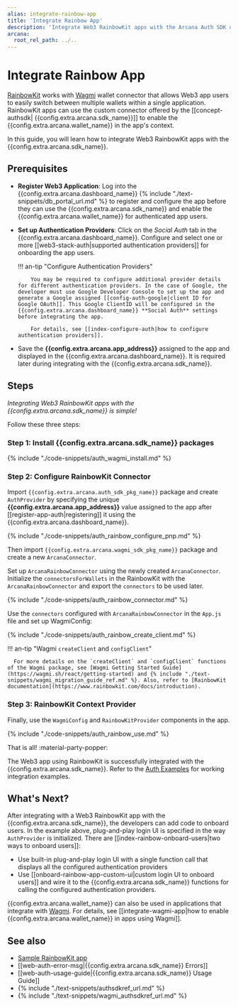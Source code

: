 ```yaml
---
alias: integrate-rainbow-app
title: 'Integrate Rainbow App'
description: 'Integrate Web3 RainbowKit apps with the Arcana Auth SDK using the instructions listed here.'
arcana:
  root_rel_path: ../..
---
```


# Integrate Rainbow App

[RainbowKit](https://www.rainbowkit.com/) works with [Wagmi](https://wagmi.sh/) wallet connector that allows Web3 app users to easily switch between multiple wallets within a single application. RainbowKit apps can use the custom connector offered by the [[concept-authsdk| {{config.extra.arcana.sdk_name}}]] to enable the {{config.extra.arcana.wallet_name}} in the app's context.

In this guide, you will learn how to integrate Web3 RainbowKit apps with the {{config.extra.arcana.sdk_name}}. 

## Prerequisites

* **Register Web3 Application**: Log into the {{config.extra.arcana.dashboard_name}} {% include "./text-snippets/db_portal_url.md" %} to register and configure the app before they can use the {{config.extra.arcana.sdk_name}} and enable the {{config.extra.arcana.wallet_name}} for authenticated app users.

* **Set up Authentication Providers**: Click on the *Social Auth* tab in the {{config.extra.arcana.dashboard_name}}. Configure and select one or more [[web3-stack-auth|supported authentication providers]] for onboarding the app users.

    !!! an-tip "Configure Authentication Providers"

          You may be required to configure additional provider details for different authentication providers. In the case of Google, the developer must use Google Developer Console to set up the app and generate a Google assigned [[config-auth-google|client ID for Google OAuth]]. This Google ClientID will be configured in the {{config.extra.arcana.dashboard_name}} **Social Auth** settings before integrating the app.

          For details, see [[index-configure-auth|how to configure authentication providers]].

* Save the **{{config.extra.arcana.app_address}}** assigned to the app and displayed in the {{config.extra.arcana.dashboard_name}}. It is required later during integrating with the {{config.extra.arcana.sdk_name}}.

## Steps

*Integrating Web3 RainbowKit apps with the {{config.extra.arcana.sdk_name}} is simple!*

Follow these three steps:

### Step 1: Install {{config.extra.arcana.sdk_name}} packages

{% include "./code-snippets/auth_wagmi_install.md" %}

### Step 2: Configure RainbowKit Connector 

Import `{{config.extra.arcana.auth_sdk_pkg_name}}` package and create `AuthProvider` by specifying the unique **{{config.extra.arcana.app_address}}** value assigned to the app after [[register-app-auth|registering]] it using the {{config.extra.arcana.dashboard_name}}. 

{% include "./code-snippets/auth_rainbow_configure_pnp.md" %}

Then import `{{config.extra.arcana.wagmi_sdk_pkg_name}}` package and create a new `ArcanaConnector`.

Set up `ArcanaRainbowConnector` using the newly created `ArcanaConnector`. Initialize the `connectorsForWallets` in the RainbowKit with the `ArcanaRainbowConnector` and export the `connectors` to be used later.

{% include "./code-snippets/auth_rainbow_connector.md" %}

Use the `connectors` configured with `ArcanaRainbowConnector` in the `App.js` file and set up WagmiConfig:

{% include "./code-snippets/auth_rainbow_create_client.md" %}

!!! an-tip "Wagmi `createClient` and `configClient`"

      For more details on the `createClient` and `configClient` functions of the Wagmi package, see [Wagmi Getting Started Guide](https://wagmi.sh/react/getting-started) and {% include "./text-snippets/wagmi_migration_guide_ref.md" %}. Also, refer to [RainbowKit documentation](https://www.rainbowkit.com/docs/introduction).

### Step 3: RainbowKit Context Provider

Finally, use the `WagmiConfig` and `RainbowKitProvider` components in the app.

{% include "./code-snippets/auth_rainbow_use.md" %}

That is all! :material-party-popper:

The Web3 app using RainbowKit is successfully integrated with the {{config.extra.arcana.sdk_name}}. Refer to the [Auth Examples](https://github.com/arcana-network/auth-examples) for working integration examples.

## What's Next?

After integrating with a Web3 RainbowKit app with the {{config.extra.arcana.sdk_name}}, the developers can add code to onboard users. In the example above, plug-and-play login UI is specified in the way `AuthProvider` is initialized. There are [[index-rainbow-onboard-users|two ways to onboard users]]: 

* Use built-in plug-and-play login UI with a single function call that displays all the configured authentication providers
* Use [[onboard-rainbow-app-custom-ui|custom login UI to onboard users]] and wire it to the {{config.extra.arcana.sdk_name}} functions for calling the configured authentication providers.

{{config.extra.arcana.wallet_name}} can also be used in applications that integrate with [Wagmi](https://wagmi.sh). For details, see [[integrate-wagmi-app|how to enable {{config.extra.arcana.wallet_name}} in apps using Wagmi]].

## See also

* [Sample RainbowKit app](https://github.com/arcana-network/auth-wagmi/tree/main/examples/rainbowkit-integration)
* [[web-auth-error-msg|{{config.extra.arcana.sdk_name}} Errors]]
* [[web-auth-usage-guide|{{config.extra.arcana.sdk_name}} Usage Guide]]
* {% include "./text-snippets/authsdkref_url.md" %}
* {% include "./text-snippets/wagmi_authsdkref_url.md" %}
